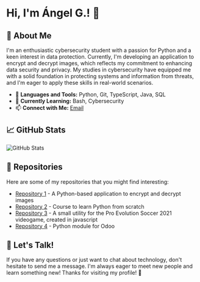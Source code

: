 # Hi, I'm Ángel G.! 👋

## 🚀 About Me

I'm an enthusiastic cybersecurity student with a passion for Python and a keen interest in data protection. Currently, I'm developing an application to encrypt and decrypt images, which reflects my commitment to enhancing data security and privacy. My studies in cybersecurity have equipped me with a solid foundation in protecting systems and information from threats, and I'm eager to apply these skills in real-world scenarios.

- 🌟 **Languages and Tools:** Python, Git, TypeScript, Java, SQL
- 🌱 **Currently Learning:** Bash, Cybersecurity
- 📫 **Connect with Me:**  [Email](mailto:qulr4p4s@anonaddy.me)


## 📈 GitHub Stats
![GitHub Stats](https://github-readme-stats.vercel.app/api?username=zehodotcom&show_icons=true&hide_title=true&count_private=true&hide=prs)

## 📂 Repositories

Here are some of my repositories that you might find interesting:

- [Repository 1](https://github.com/zehodotcom/encrypt_image) - A Python-based application to encrypt and decrypt images
- [Repository 2](https://github.com/zehodotcom/python_course) - Course to learn Python from scratch
- [Repository 3](https://github.com/zehodotcom/Minifaces_calculator) - A small utility for the Pro Evolution Soccer 2021 videogame, created in javascript
- [Repository 4](https://github.com/zehodotcom/Odoo-Module) - Python module for Odoo

## 💬 Let's Talk!

If you have any questions or just want to chat about technology, don't hesitate to send me a message. I'm always eager to meet new people and learn something new!
Thanks for visiting my profile! 🌟
